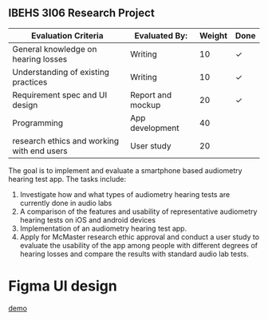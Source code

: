 ## IBEHS 3I06 Research Project

| Evaluation Criteria                        | Evaluated By:     | Weight | Done    |
|--------------------------------------------|-------------------|--------|---------|
| General knowledge on hearing losses        | Writing           | 10     | &check; |
| Understanding of existing practices        | Writing           | 10     | &check; |
| Requirement spec and UI design             | Report and mockup | 20     | &check; |
| Programming                                | App development   | 40     |         |
| research ethics and working with end users | User study        | 20     |         |


The goal is to implement and evaluate a smartphone based audiometry hearing test app. The tasks include:

1. Investigate how and what types of audiometry hearing tests are currently done in audio labs
2. A comparison of the features and usability of representative audiometry hearing tests on iOS and android devices
3. Implementation of an audiometry hearing test app. 
4. Apply for McMaster research ethic approval and conduct a user study to evaluate the usability of the app among people with different degrees of hearing losses and compare the results with standard audio lab tests.  

# Figma UI design 

[demo](https://www.figma.com/proto/esWcmIBPSXO6ShWqrsdn6g/Audiometry-App?node-id=16%3A30&scaling=scale-down&page-id=0%3A1&starting-point-node-id=16%3A30)